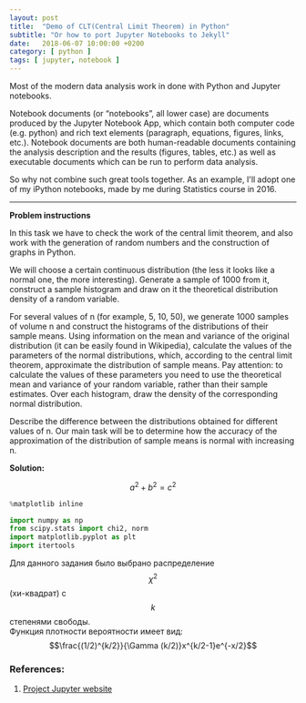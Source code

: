 ```yaml
---
layout: post
title:  "Demo of CLT(Central Limit Theorem) in Python"
subtitle: "Or how to port Jupyter Notebooks to Jekyll"
date:   2018-06-07 10:00:00 +0200
category: [ python ]
tags: [ jupyter, notebook ]
---
```


Most of the modern data analysis work in done with Python and Jupyter notebooks.

Notebook documents (or “notebooks”, all lower case) are documents produced by the Jupyter
 Notebook App, which contain both computer code (e.g. python) and rich text elements
  (paragraph, equations, figures, links, etc.). Notebook documents are both human-readable
   documents containing the analysis description and the results (figures, tables, etc.)
    as well as executable documents which can be run to perform data analysis. 

So why not combine such great tools together. As an example, I'll adopt one of my iPython
 notebooks, made by me during Statistics course in 2016.

---
**Problem instructions**

In this task we have to check the work of the central limit theorem, and also work with
 the generation of random numbers and the construction of graphs in Python.
 
We will choose a certain continuous distribution (the less it looks like a normal one,
 the more interesting). Generate a sample of 1000 from it, construct a sample histogram and
  draw on it the theoretical distribution density of a random variable.

For several values ​​of n (for example, 5, 10, 50), we generate 1000 samples of volume n
 and construct the histograms of the distributions of their sample means. Using information
  on the mean and variance of the original distribution (it can be easily found in Wikipedia),
   calculate the values ​​of the parameters of the normal distributions, which, according to the
    central limit theorem, approximate the distribution of sample means. Pay attention: to calculate
     the values ​​of these parameters you need to use the theoretical mean and variance of your random
      variable, rather than their sample estimates. Over each histogram, draw the density of the
       corresponding normal distribution.

Describe the difference between the distributions obtained for different values of n. Our main task
 will be to determine how the accuracy of the approximation of the distribution of sample means is
  normal with increasing n.

**Solution:**

$$a^2 + b^2 = c^2$$

```python
%matplotlib inline

import numpy as np
from scipy.stats import chi2, norm
import matplotlib.pyplot as plt
import itertools
```

Для данного задания было выбрано распределение $$\chi ^{2}$$(хи-квадрат) с $$k$$ степенями свободы.<br>
Функция плотности вероятности имеет вид: $$\frac{(1/2)^{k/2}}{\Gamma (k/2)}x^{k/2-1}e^{-x/2}$$


### References:
1. [Project Jupyter website](https://jupyter.org/)